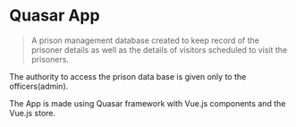 # Quasar App

> A prison management database created to keep record of the prisoner details
as well as the details of visitors scheduled to visit the prisoners.

The authority to access the prison data base is given only to the officers(admin).

The App is made using Quasar framework with Vue.js components and the Vue.js store.
